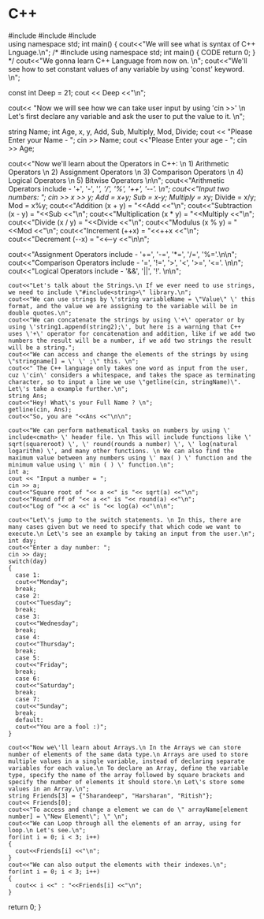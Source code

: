# C++


#include<iostream>
#include<string>
#include<cmath>  
using namespace std;
int main()
{
  cout<<"We will see what is syntax of C++ Lnguage.\n";
  /*
  #include <iostream>
  using namespace std;
  int main()
  {
     CODE
     return 0;
  }
  */
  cout<<"We gonna learn C++ Language from now on. \n";
  cout<<"We'll see how to set constant values of any variable by using \'const\' keyword. \n";
  
  const int Deep = 21;
  cout << Deep <<"\n";
  
  cout<< "Now we will see how we can take user input by using \'cin >>\' \n Let's first declare any variable and ask the user to put the value to it. \n";
  
  string Name;
  int Age, x, y, Add, Sub, Multiply, Mod, Divide;
  cout << "Please Enter your Name - ";
  cin >> Name;
  cout <<"Please Enter your age - ";
  cin >> Age;
  
  cout<<"Now we'll learn about the Operators in C++: \n 1) Arithmetic Operators \n 2) Assignment Operators \n 3) Comparison Operators \n 4) Logical Operators \n 5) Bitwise Operators \n\n";
  cout<<"Arithmetic Operators include - \'+\', \'-\', \'*\', \'/\', \'%\', \'++\', \'--\'. \n";
  cout<<"Input two numbers: ";
  cin >> x >> y;
  Add = x+y;
  Sub = x-y;
  Multiply = x*y;
  Divide = x/y;
  Mod = x%y;
  cout<<"Addition (x + y) = "<<Add <<"\n";
  cout<<"Subtraction (x - y) = "<<Sub <<"\n";
  cout<<"Multiplication (x * y) = "<<Multiply <<"\n";
  cout<<"Divide (x / y) = "<<Divide <<"\n";
  cout<<"Modulus (x % y) = "<<Mod <<"\n";
  cout<<"Increment (++x) = "<<++x <<"\n";
  cout<<"Decrement (--x) = "<<--y <<"\n\n";
  
  cout<<"Assignment Operators include - \'+=\', \'-=\', \'*=\', \'/=\', \'%=\'.\n\n";
  cout<<"Comparison Operators include - \'=\', \'!=\', \'>\', \'<\', \'>=\', \'<=\'. \n\n";
  cout<<"Logical Operators include - \'&&\', \'||\', \'!\'. \n\n";
  
    cout<<"Let's talk about the Strings.\n If we ever need to use strings, we need to include \"#include<string>\" library.\n";
    cout<<"We can use strings by \'string variableName = \"Value\" \' this format, and the value we are assigning to the variable will be in double quotes.\n";
    cout<<"We can concatenate the strings by using \'+\' operator or by using \'string1.append(string2);\', but here is a warning that C++ uses \'+\' operator for concatenation and addition, like if we add two numbers the result will be a number, if we add two strings the result will be a string.";
    cout<<"We can access and change the elements of the strings by using \"stringname[] = \' \' ;\" this. \n";
    cout<<" The C++ language only takes one word as input from the user, cuz \'cin\' considers a whitespace, and takes the space as terminating character, so to input a line we use \"getline(cin, stringName)\". Let\'s take a example further.\n";
    string Ans;
    cout<<"Hey! What\'s your Full Name ? \n";
    getline(cin, Ans);
    cout<<"So, you are "<<Ans <<"\n\n";
    
    cout<<"We can perform mathematical tasks on numbers by using \' include<cmath> \' header file. \n This will include functions like \' sqrt(squareroot) \', \' round(rounds a number) \', \' log(natural logarithm) \', and many other functions. \n We can also find the maximum value between any numbers using \' max( ) \' function and the minimum value using \' min ( ) \' function.\n";
    int a;
    cout << "Input a number = ";
    cin >> a;
    cout<<"Square root of "<< a <<" is "<< sqrt(a) <<"\n";
    cout<<"Round off of "<< a <<" is "<< round(a) <<"\n";
    cout<<"Log of "<< a <<" is "<< log(a) <<"\n\n";
    
    cout<<"Let\'s jump to the switch statements. \n In this, there are many cases given but we need to specify that which code we want to execute.\n Let\'s see an example by taking an input from the user.\n";
    int day;
    cout<<"Enter a day number: ";
    cin >> day;
    switch(day)
    {
      case 1:
      cout<<"Monday";
      break;
      case 2:
      cout<<"Tuesday";
      break;
      case 3:
      cout<<"Wednesday";
      break; 
      case 4:
      cout<<"Thursday";
      break;
      case 5:
      cout<<"Friday";
      break;
      case 6:
      cout<<"Saturday";
      break;
      case 7:
      cout<<"Sunday";
      break;
      default:
      cout<<"You are a fool :)";
    }
    
    cout<<"Now we\'ll learn about Arrays.\n In the Arrays we can store number of elements of the same data type.\n Arrays are used to store multiple values in a single variable, instead of declaring separate variables for each value.\n To declare an Array, define the variable type, specify the name of the array followed by square brackets and specify the number of elements it should store.\n Let\'s store some values in an Array.\n";
    string Friends[3] = {"Sharandeep", "Harsharan", "Ritish"};
    cout<< Friends[0];
    cout<<"To access and change a element we can do \" arrayName[element number] = \"New Element\"; \" \n";
    cout<<"We can Loop through all the elements of an array, using for loop.\n Let's see.\n";
    for(int i = 0; i < 3; i++)
    {
      cout<<Friends[i] <<"\n";
    }
    cout<<"We can also output the elements with their indexes.\n";
    for(int i = 0; i < 3; i++)
    {
      cout<< i <<" : "<<Friends[i] <<"\n";
    }                                  
      
    
  
  return 0;
}
